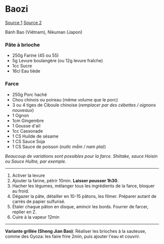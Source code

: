 # Baozi

[Source 1](https://www.maspatule.com/blog/2021/02/01/recette-brioches-chinoises-a-la-vapeur/)
[Source 2](https://cuisine.journaldesfemmes.fr/recette/3106345-brioche-a-la-vapeur-farcie-au-porc-et-aux-champignons-banh-bao)

Bánh Bao (Viêtnam), Nikuman (Japon)

### Pâte à brioche

- 250g Farine (45 ou 55)
- 5g Levure boulangère (ou 12g levure fraîche)
- 1cc Sucre
- 16cl Eau tiède

### Farce

- 250g Porc haché
- Chou chinois ou poireau (même volume que le porc)
- 3 ou 4 tiges de Ciboule chinoise (*remplacer par des cébettes / oignons nouveaux*)
- 1 Ognon
- 1cm Gingembre
- 1 Gousse d'aïl
- 1cc Cassonade
- 1 CS Huilde de sésame
- 1 CS Sauce Soja
- 1 CS Sauce de poisson (*nước mắm / nam pla)*)

*Beaucoup de variations sont possibles pour la farce. Shiitake, sauce Hoisin ou Sauce Huître, par exemple.*

---

1. Activer la levure
2. Ajouter la farine, pétrir 10min. **Laisser pousser 1h30**.
3. Hacher les légumes, mélanger tous les ingrédients de la farce, bloquer au froid.
4. Dégazer la pâte, détailler en 10-15 pâtons, les filmer. Préparer autant de carrés de papier sulfurisé.
5. Étaler chaque pâton en disque, amincir les bords. Fourrer de farcer, replier en Z.
6. Cuire à la vapeur 12min

---

**Variante grillée (Sheng Jian Bao)**: Réaliser les brioches à la sauteuse, comme des Gyoza: les faire frire 2min, puis ajouter l'eau et couvrir.
